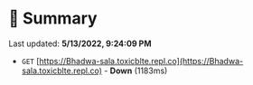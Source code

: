 # 📖 Summary
Last updated: **5/13/2022, 9:24:09 PM**

- `GET` [https://Bhadwa-sala.toxicblte.repl.co](https://Bhadwa-sala.toxicblte.repl.co) - **Down** (1183ms)
